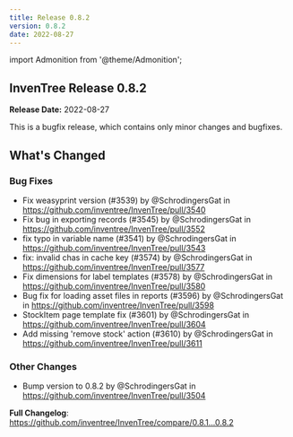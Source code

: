 ```yaml
---
title: Release 0.8.2
version: 0.8.2
date: 2022-08-27
---
```


import Admonition from '@theme/Admonition';

## InvenTree Release 0.8.2

**Release Date:** 2022-08-27

<Admonition type='info' title='Bugfix'>
This is a bugfix release, which contains only minor changes and bugfixes.
</Admonition>
<!-- Release notes generated using configuration in .github/release.yml at 0.8.x -->

## What's Changed
### Bug Fixes
* Fix weasyprint version (#3539) by @SchrodingersGat in https://github.com/inventree/InvenTree/pull/3540
* Fix bug in exporting records (#3545) by @SchrodingersGat in https://github.com/inventree/InvenTree/pull/3552
* fix typo in variable name (#3541) by @SchrodingersGat in https://github.com/inventree/InvenTree/pull/3543
* fix: invalid chas in cache key (#3574) by @SchrodingersGat in https://github.com/inventree/InvenTree/pull/3577
* Fix dimensions for label templates (#3578) by @SchrodingersGat in https://github.com/inventree/InvenTree/pull/3580
* Bug fix for loading asset files in reports (#3596) by @SchrodingersGat in https://github.com/inventree/InvenTree/pull/3598
* StockItem page template fix (#3601) by @SchrodingersGat in https://github.com/inventree/InvenTree/pull/3604
* Add missing 'remove stock' action (#3610) by @SchrodingersGat in https://github.com/inventree/InvenTree/pull/3611
### Other Changes
* Bump version to 0.8.2 by @SchrodingersGat in https://github.com/inventree/InvenTree/pull/3504


**Full Changelog**: https://github.com/inventree/InvenTree/compare/0.8.1...0.8.2
